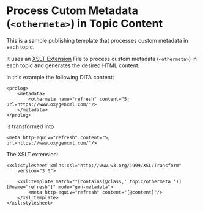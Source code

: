 # Process Cutom Metadata (`<othermeta>`) in Topic Content

This is a sample publishing template that processes custom metadata in each topic.


It uses an 
[XSLT Extension](https://www.oxygenxml.com/doc/versions/23.1/ug-webhelp-responsive/topics/whr-responsive-override-xslt-dita-xslt-import.html) File to process custom metadata (`<othermeta>`) in each topic and generates the desired HTML content.

In this example the following DITA content:
```
<prolog>
    <metadata>
        <othermeta name="refresh" content="5; url=https://www.oxygenxml.com/"/>    
    </metadata>
</prolog>
```
is transformed into
```
<meta http-equiv="refresh" content="5; url=https://www.oxygenxml.com/"/>
```


The XSLT extension:
```
<xsl:stylesheet xmlns:xsl="http://www.w3.org/1999/XSL/Transform"
    version="3.0">
    
    <xsl:template match="*[contains(@class,' topic/othermeta ')][@name='refresh']" mode="gen-metadata">
        <meta http-equiv="refresh" content="{@content}"/>
    </xsl:template>
</xsl:stylesheet>
